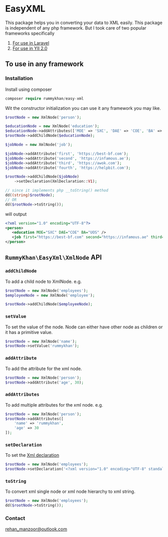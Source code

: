 # EasyXML

This package helps you in converting your data to XML easily.
This package is independent of any php framework.
But I took care of two popular frameworks specifically

1. [For use in Laravel](https://github.com/rummykhan/easy-xml/blob/master/Laravel.md)
2. [For use in YII 2.0](https://github.com/rummykhan/easy-xml/blob/master/YII-2.0.md)

## To use in any framework

### Installation

Install using composer

```php
composer require rummykhan/easy-xml
```

Wit the constructor initialization you can use it any framework you may like.

```php
$rootNode = new XmlNode('person');

$educationNode = new XmlNode('education');
$educationNode->addAttributes(['MOE' => 'SXC', 'DAE' => 'COE', 'BA' => 'UOS']);
$rootNode->addChildNode($educationNode);

$jobNode = new XmlNode('job');

$jobNode->addAttribute('first', 'https://best-bf.com');
$jobNode->addAttribute('second', 'https://infamous.ae');
$jobNode->addAttribute('third', 'https://awok.com');
$jobNode->addAttribute('fourth', 'https://helpbit.com');

$rootNode->addChildNode($jobNode)
    ->setDeclaration(XmlDeclaration::V1);

// since it implements php __toString() method
dd((string)$rootNode);
// OR
dd($rootNode->toString());
```

will output

```xml
<?xml version="1.0" encoding="UTF-8"?>
<person>
   <education MOE="SXC" DAE="COE" BA="UOS" />
   <job first="https://best-bf.com" second="https://infamous.ae" third="https://awok.com" fourth="https://helpbit.com" />
</person>
```


## `RummyKhan\EasyXml\XmlNode` API

### `addChildNode`

To add a child node to XmlNode.
e.g.

```php
$rootNode = new XmlNode('employees');
$employeeNode = new XmlNode('employee');

$rootNode->addChildNode($employeeNode);
```

### `setValue`
To set the value of the node. Node can either have other node as children or it has a primitive value.

```php
$rootNode = new XmlNode('name');
$rootNode->setValue('rummykhan');
```

### `addAttribute`
To add the attribute for the xml node.

```php
$rootNode = new XmlNode('person');
$rootNode->addAttribute('age', 30);
```

### `addAttributes`
To add multiple attributes for the xml node.
e.g.

```php
$rootNode = new XmlNode('person');
$rootNode->addAttributes([
    'name' => 'rummykhan',
    'age' => 30
]);
```

### `setDeclaration`
To set the [Xml declaration](http://xmlwriter.net/xml_guide/xml_declaration.shtml)

```php
$rootNode = new XmlNode('employees');
$rootNode->setDeclaration('<?xml version="1.0" encoding="UTF-8" standalone="no" ?>');
```


### `toString`
To convert xml single node or xml node hierarchy to xml string.

```php
$rootNode = new XmlNode('employees');
dd($rootNode->toString());
```

### Contact
[rehan_manzoor@outlook.com](mailto://rehan_manzoor@outlook.com)
